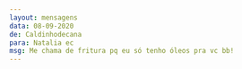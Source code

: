 ```yaml
---
layout: mensagens
data: 08-09-2020
de: Caldinhodecana
para: Natalia ec
msg: Me chama de fritura pq eu só tenho óleos pra vc bb!
---
```

